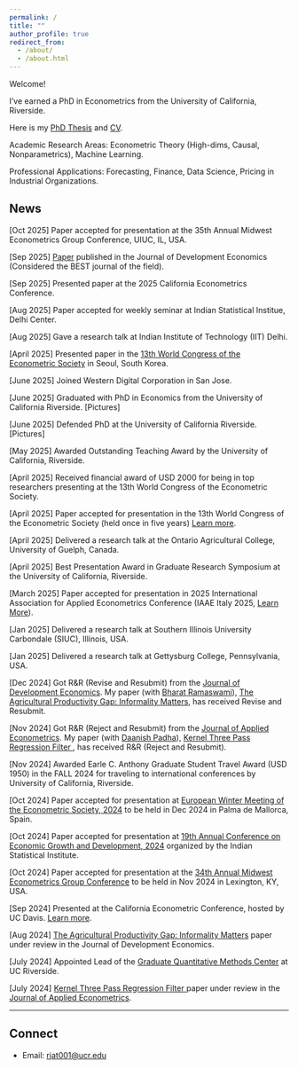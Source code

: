 ```yaml
---
permalink: /
title: ""
author_profile: true
redirect_from: 
  - /about/
  - /about.html
---
```


Welcome!

I’ve earned a PhD in Econometrics from the University of California, Riverside.

Here is my <a href="https://escholarship.org/uc/item/95d9k9rc" target="_blank" rel="noopener noreferrer">PhD Thesis</a> and <a href="http://rajveerjat.github.io/files/resume.pdf" target="_blank" rel="noopener noreferrer">CV</a>.

Academic Research Areas: Econometric Theory (High-dims, Causal, Nonparametrics), Machine Learning.

Professional Applications: Forecasting, Finance, Data Science, Pricing in Industrial Organizations.


## News
<link rel="stylesheet" href="https://cdnjs.cloudflare.com/ajax/libs/font-awesome/6.0.0-beta3/css/all.min.css">

<i class="fas fa-star flashing"></i> [Oct 2025] Paper accepted for presentation at the 35th Annual Midwest Econometrics Group Conference, UIUC, IL, USA.

<i class="fas fa-star flashing"></i> <i class="fas fa-star flashing"></i>  <i class="fas fa-star flashing"></i>  <i class="fas fa-star flashing"></i>[Sep 2025] [Paper](https://www.sciencedirect.com/science/article/pii/S0304387825001683) published in the Journal of Development Economics (Considered the BEST journal of the field). 

<!-- Lines with stars -->

<i class="fas fa-star flashing"></i> <i class="fas fa-star flashing"></i> [Sep 2025] Presented paper at the 2025 California Econometrics Conference. 

<i class="fas fa-star flashing"></i> [Aug 2025] Paper accepted for weekly seminar at Indian Statistical Institue, Delhi Center.

<i class="fas fa-star flashing"></i> [Aug 2025] Gave a research talk at Indian Institute of Technology (IIT) Delhi.

<i class="fas fa-star flashing"></i> <i class="fas fa-star flashing"></i> [April 2025] Presented paper in the <u>13th World Congress of the Econometric Society</u> in Seoul, South Korea.

<i class="fas fa-star flashing"></i> [June 2025] Joined Western Digital Corporation in San Jose.  

<i class="fas fa-star flashing"></i> [June 2025] Graduated with PhD in Economics from the University of California Riverside. [Pictures]

<i class="fas fa-star flashing"></i> [June 2025] Defended PhD at the University of California Riverside. [Pictures]

<i class="fas fa-star flashing"></i> [May 2025] Awarded Outstanding Teaching Award by the University of California, Riverside. 

<i class="fas fa-star flashing"></i> <i class="fas fa-star flashing"></i> <i class="fas fa-star flashing"></i> [April 2025] Received financial award of USD 2000 for being in top researchers presenting at the 13th World Congress of the Econometric Society. 

<i class="fas fa-star flashing"></i> [April 2025] Paper accepted for presentation in the 13th World Congress of the Econometric Society (held once in five years)  [Learn more](https://www.eswc2025.org/). 

<i class="fas fa-star flashing"></i> [April 2025] Delivered a research talk at the Ontario Agricultural College, University of Guelph, Canada.

<i class="fas fa-star flashing"></i> [April 2025] Best Presentation Award in Graduate Research Symposium at the University of California, Riverside.


<!-- Line with two stars -->
<i class="fas fa-star flashing"></i> [March 2025] Paper accepted for presentation in 2025 International Association for Applied Econometrics Conference  (IAAE Italy 2025, [Learn More](https://sites.google.com/view/iaae2025/)).

<i class="fas fa-star flashing"></i> [Jan 2025] Delivered a research talk at Southern Illinois University Carbondale (SIUC), Illinois, USA.

<i class="fas fa-star flashing"></i> [Jan 2025] Delivered a research talk at Gettysburg College, Pennsylvania, USA. 


<!-- Line with two stars -->
<i class="fas fa-star flashing"></i> <i class="fas fa-star flashing"></i>[Dec 2024] Got R&R (Revise and Resubmit) from the [Journal of Development Economics](https://www.sciencedirect.com/journal/journal-of-development-economics#:~:text=The%20Journal%20of%20Development%20Economics,does%20not%20publish%20book%20reviews.). My paper (with [Bharat Ramaswami](https://scholar.google.co.in/citations?user=aGVkcp8AAAAJ&hl=en)), [The Agricultural Productivity Gap: Informality Matters](https://rajveerjat.com/files/APG.pdf), has received Revise and Resubmit. 

<i class="fas fa-star flashing"></i> <i class="fas fa-star flashing"></i>[Nov 2024] Got R&R (Reject and Resubmit) from the [Journal of Applied Econometrics](https://onlinelibrary.wiley.com/journal/10991255). My paper (with [Daanish Padha](https://daanishpadha.com/)), [Kernel Three Pass Regression Filter ](https://rajveerjat.com/files/Kernel_3PRF.pdf), has received R&R (Reject and Resubmit).

<i class="fas fa-star flashing"></i> [Nov 2024] Awarded Earle C. Anthony Graduate Student Travel Award (USD 1950) in the FALL 2024
for traveling to international conferences by University of California, Riverside. 

<i class="fas fa-star flashing"></i> [Oct 2024] Paper accepted for presentation at [European Winter Meeting of the Econometric Society, 2024](https://www.econometricsociety.org/regional-activities/schedule/2024/12/16/2024-European-Winter-Meeting-Palma-de-Majorca-Spain) to be held in Dec 2024 in Palma de Mallorca, Spain.

<!-- Line with three stars -->
<i class="fas fa-star flashing"></i> [Oct 2024] Paper accepted for presentation at [19th Annual Conference on Economic Growth and Development, 2024](https://www.isid.ac.in/~acegd/acegd2024/index.html) organized by the Indian Statistical Institute. 

<i class="fas fa-star flashing"></i> [Oct 2024] Paper accepted for presentation at the [34th Annual Midwest Econometrics Group Conference](https://gatton.uky.edu/meg2024) to be held in Nov 2024 in Lexington, KY, USA.

<i class="fas fa-star flashing"></i> <i class="fas fa-star flashing"></i>[Sep 2024] Presented at the California Econometric Conference, hosted by UC Davis. [Learn more](https://www.gsb.stanford.edu/faculty-research/faculty/conferences/california-econometrics).

<i class="fas fa-star flashing"></i>[Aug 2024] [The Agricultural Productivity Gap: Informality Matters](https://rajveerjat.com/files/APG.pdf) paper under review in the Journal of Development Economics.


<i class="fas fa-star flashing"></i> <i class="fas fa-star flashing"></i>[July 2024] Appointed Lead of the [Graduate Quantitative Methods Center](https://gradquant.ucr.edu/) at UC Riverside.

<i class="fas fa-star flashing"></i>[July 2024] [Kernel Three Pass Regression Filter ](https://rajveerjat.com/files/Kernel_3PRF.pdf) paper under review in the [Journal of Applied Econometrics](https://onlinelibrary.wiley.com/journal/10991255).
<style>
  .flashing {
    animation: flash 1s infinite;
  }
  @keyframes flash {
    0% { opacity: 1; }
    50% { opacity: 0.5; }
    100% { opacity: 1; }
  }
</style>
---

## Connect
- Email: rjat001@ucr.edu 
